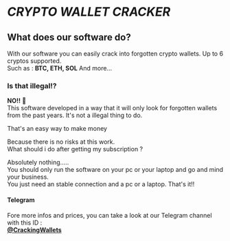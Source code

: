 # ***CRYPTO WALLET CRACKER***

## What does our software do?

With our software you can easily crack into forgotten crypto wallets.
Up to 6 cryptos supported.\
Such as : **BTC, ETH, SOL** And more...

### Is that illegal⁉️

**NO!!** 🚫\
This software developed in a way that it will only look for forgotten wallets from the past years.
It's not a illegal thing to do.

That's an easy way to make money

Because there is no risks at this work.\
What should i do after getting my subscription ?

Absolutely nothing.....\
You should only run the software on your pc or your laptop and go and mind your business.\
You just need an stable connection and a pc or a laptop. That's it!!

#### **Telegram**

Fore more infos and prices, you can take a look at our Telegram channel with this ID : \
**[@CrackingWallets](https://t.me/CrackingWallets)**

